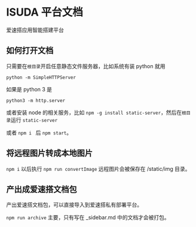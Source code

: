 # ISUDA 平台文档

爱速搭应用智能搭建平台

## 如何打开文档

只需要在`根目录`开启任意静态文件服务器，比如系统有装 python 就用

    python -m SimpleHTTPServer

如果是 python 3 是

    python3 -m http.server

或者安装 node 的相关服务，比如 `npm -g install static-server`，然后在`根目录`运行 `static-server`

或者 `npm i ` 后 `npm start`。

## 将远程图片转成本地图片

`npm i` 以后执行 `npm run convertImage` 远程图片会被保存在 /static/img 目录。

## 产出成爱速搭文档包

产出爱速搭文档包，可以直接导入到爱速搭私有部署平台。

`npm run archive` 主要，只有写在 \_sidebar.md 中的文档才会被打包。

